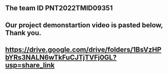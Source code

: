 ## The team ID PNT2022TMID09351 

## Our project demonstartion video is pasted below, Thank you.   

## https://drive.google.com/drive/folders/1BsVzHPbYRs3NALN6wTkFuCJTjTVFj0GL?usp=share_link

